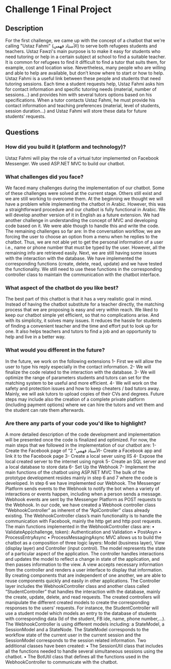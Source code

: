 # Challenge 1 Final Project

## Description

For the first challenge, we came up with the concept of a chatbot that we're calling "Ustaz Fahmi" (الأستاذ فهمي) to serve both refugees students and teachers. Ustaz Fawzi's main purpose is to make it easy for students who need tutoring or help in a certain subject at school to find a suitable teacher. It is common for refugees to find it difficult to find a tutor that suits them, for example, cost and location wise. Nevertheless, many people who are willing and able to help are available, but don’t know where to start or how to help. Ustaz Fahmi is a useful link between these people and students that need tutoring sessions. Each time a student requests help, Ustaz Fahmi asks him for contact information and specific tutoring needs (material, number of sessions...) and provides him with several tutors options based on his specifications. When a tutor contacts Ustaz Fahmi, he must provide his contact information and teaching preferences (material, level of students, session duration…) and Ustaz Fahmi will store these data for future students’ requests.

## Questions

### How did you build it (platform and technology)?

Ustaz Fahmi will play the role of a virtual tutor implemented on Facebook Messenger.  We used ASP.NET MVC to build our chatbot. 

### What challenges did you face?

We faced many challenges during the implementation of our chatbot. Some of these challenges were solved at the current stage. Others still exist and we are still working to overcome them. At the beginning we thought we will have a problem while implementing the chatbot in Arabic. However, this was a straightforward procedure and our chatbot is fully functional in Arabic. We will develop another version of it in English as a future extension. We had another challenge in understanding the concept of  MVC and developing code based on it. We were able though to handle this and write the code. The remaining challenges so far are: In the conversation workflow, we are forcing the user to choose an option from a menu when he replies to the chatbot. Thus, we are not able yet to get the personal information of a user i.e., name or phone number that must be typed by the user. However, all the remaining info are retrieved easily. Next, we are still having some issues with the interaction with the database. We have implemented the corresponding functions (create, delete, read, update) and we have tested the functionality. We still need to use these functions in the corresponding controller class to maintain the communication with the chatbot interface.

### What aspect of the chatbot do you like best? 

The best part of this chatbot is that it has a very realistic goal in mind. Instead of having the chatbot substitute for a teacher directly, the matching process that we are proposing is easy and very within reach. We liked to keep our chatbot simple yet efficient, so that no complications arise. And with its simplicity, it solves many issues. It reduces the hassle for students of finding a convenient teacher and the time and effort put to look up for one. It also helps teachers and tutors to find a job and an opportunity to help and live in a better way.

### What would you different in the future? 

In the future, we work on the following extensions
1-	First we will allow the user to type his reply especially in the contact information. 
2-	We will finalize the code related to the interaction with the database.
3-	We will optimize the range of parameters students and tutors can set for the matching system to be useful and more efficient.
4-	 We will work on the safety and protection issues and how to keep cheaters / bad tutors away. Mainly, we will ask tutors to upload copies of their CVs and degrees. Future steps may include also the creation of a complete private platform (including payment options) where we can hire the tutors and vet them and the student can rate them afterwards.

### Are there any parts of your code you'd like to highlight?

A more detailed description of the code development and implementation will be presented once the code is finalized and optimized. For now, the main steps that we followed in the implementation of our chatbot are:
1-	Create the Facebook page of “الأستاذ فهمي”
2-	Create a Facebook app and link it to the Facebook page
3-	Create a local sever using IIS
4-	Expose the local created server to the internet using ngrok
5-	Create an SQL server and a local database to store data
6-	Set Up the Webhook
7-	Implement the main functions of the chatbot using ASP.NET MVC
The bulk of the prototype development resides mainly in step 6 and 7 where the code is developed. In step 6 we have implemented our Webhook. The Messenger Platform sends events to the Webhook to notify the bot when a variety of interactions or events happen, including when a person sends a message. Webhook events are sent by the Messenger Platform as POST requests to the Webhook. In our code, we have created a Webhook controller class “WebhookController” as inherent of the “ApiController” class already existing. The WebhookController class’s main functionality is to handle the communication with Facebook, mainly the http get and http post requests. The main functions implemented in the WebhookController class are:
•	ValidateApp(challenge, token): Authentication and Validation
•	PostAsyn
•	ProcessEntryAsync
•	ProcessMessagingAsync
MVC allows us to build the chatbot as a composition of three logic layers: Model (business layer), View (display layer) and Controller (input control). The model represents the state of a particular aspect of the application. The controller handles interactions and updates the model to reflect a change in state of the application, and then passes information to the view. A view accepts necessary information from the controller and renders a user interface to display that information. By creating components that are independent of one another, we are able to reuse components quickly and easily in other applications. 
The Controller layer includes the WebhookController class and another class called “StudentController” that handles the interaction with the database, mainly the create, update, delete, and read requests.
The created controllers will manipulate the different created models to create the corresponding responses to the users’ requests. For instance, the StudentController will use a student model which models an entry to the database of students with corresponding data (Id of the student, FB ide, name, phone number,…).
The WebhookController is using different models including: a StateModel, a SessionModel and a StateNode. The StateModel corresponds to the workflow state of the current user in the current session and the SessionModel corresponds to the session related information.
Two additional classes have been created:
•	The SessionUtil class that includes all the functions needed to handle several simultaneous sessions using the chatbot.
•	The BotUtil class that defines all the functions used in the WebhookController to communicate with the chatbot.

